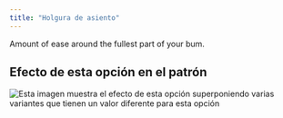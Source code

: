 ```yaml
---
title: "Holgura de asiento"
---
```


Amount of ease around the fullest part of your bum.

## Efecto de esta opción en el patrón

![Esta imagen muestra el efecto de esta opción superponiendo varias variantes que tienen un valor diferente para esta opción](penelope_seatease_sample.svg "Efecto de esta opción en el patrón")
